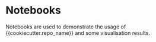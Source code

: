 # Notebooks

Notebooks are used to demonstrate the usage of {{cookiecutter.repo_name}} and
some visualisation results.
